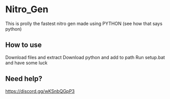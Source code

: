 # Nitro_Gen

This is prolly the fastest nitro gen made using PYTHON (see how that says python) 

## How to use

Download files and extract
Download python and add to path
Run setup.bat and have some luck

## Need help?

https://discord.gg/wKSnbQGpP3
